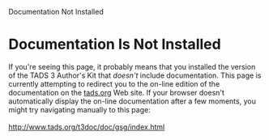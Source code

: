 Documentation Not Installed

# Documentation Is Not Installed

If you\'re seeing this page, it probably means that you installed the
version of the TADS 3 Author\'s Kit that *doesn\'t* include
documentation. This page is currently attempting to redirect you to the
on-line edition of the documentation on the
[tads.org](http://www.tads.org) Web site. If your browser doesn\'t
automatically display the on-line documentation after a few moments, you
might try navigating manually to this page:\
\
<http://www.tads.org/t3doc/doc/gsg/index.html>
